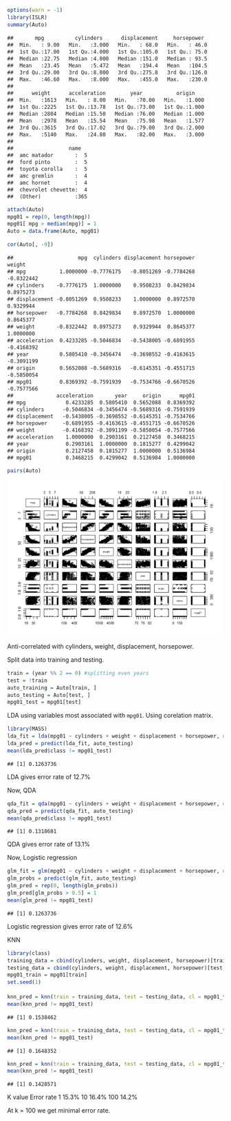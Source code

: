 ``` r
options(warn = -1)
library(ISLR)
summary(Auto)
```

    ##       mpg          cylinders      displacement     horsepower   
    ##  Min.   : 9.00   Min.   :3.000   Min.   : 68.0   Min.   : 46.0  
    ##  1st Qu.:17.00   1st Qu.:4.000   1st Qu.:105.0   1st Qu.: 75.0  
    ##  Median :22.75   Median :4.000   Median :151.0   Median : 93.5  
    ##  Mean   :23.45   Mean   :5.472   Mean   :194.4   Mean   :104.5  
    ##  3rd Qu.:29.00   3rd Qu.:8.000   3rd Qu.:275.8   3rd Qu.:126.0  
    ##  Max.   :46.60   Max.   :8.000   Max.   :455.0   Max.   :230.0  
    ##                                                                 
    ##      weight      acceleration        year           origin     
    ##  Min.   :1613   Min.   : 8.00   Min.   :70.00   Min.   :1.000  
    ##  1st Qu.:2225   1st Qu.:13.78   1st Qu.:73.00   1st Qu.:1.000  
    ##  Median :2804   Median :15.50   Median :76.00   Median :1.000  
    ##  Mean   :2978   Mean   :15.54   Mean   :75.98   Mean   :1.577  
    ##  3rd Qu.:3615   3rd Qu.:17.02   3rd Qu.:79.00   3rd Qu.:2.000  
    ##  Max.   :5140   Max.   :24.80   Max.   :82.00   Max.   :3.000  
    ##                                                                
    ##                  name    
    ##  amc matador       :  5  
    ##  ford pinto        :  5  
    ##  toyota corolla    :  5  
    ##  amc gremlin       :  4  
    ##  amc hornet        :  4  
    ##  chevrolet chevette:  4  
    ##  (Other)           :365

``` r
attach(Auto)
mpg01 = rep(0, length(mpg))
mpg01[ mpg > median(mpg)] = 1
Auto = data.frame(Auto, mpg01)
```

``` r
cor(Auto[, -9])
```

    ##                     mpg  cylinders displacement horsepower     weight
    ## mpg           1.0000000 -0.7776175   -0.8051269 -0.7784268 -0.8322442
    ## cylinders    -0.7776175  1.0000000    0.9508233  0.8429834  0.8975273
    ## displacement -0.8051269  0.9508233    1.0000000  0.8972570  0.9329944
    ## horsepower   -0.7784268  0.8429834    0.8972570  1.0000000  0.8645377
    ## weight       -0.8322442  0.8975273    0.9329944  0.8645377  1.0000000
    ## acceleration  0.4233285 -0.5046834   -0.5438005 -0.6891955 -0.4168392
    ## year          0.5805410 -0.3456474   -0.3698552 -0.4163615 -0.3091199
    ## origin        0.5652088 -0.5689316   -0.6145351 -0.4551715 -0.5850054
    ## mpg01         0.8369392 -0.7591939   -0.7534766 -0.6670526 -0.7577566
    ##              acceleration       year     origin      mpg01
    ## mpg             0.4233285  0.5805410  0.5652088  0.8369392
    ## cylinders      -0.5046834 -0.3456474 -0.5689316 -0.7591939
    ## displacement   -0.5438005 -0.3698552 -0.6145351 -0.7534766
    ## horsepower     -0.6891955 -0.4163615 -0.4551715 -0.6670526
    ## weight         -0.4168392 -0.3091199 -0.5850054 -0.7577566
    ## acceleration    1.0000000  0.2903161  0.2127458  0.3468215
    ## year            0.2903161  1.0000000  0.1815277  0.4299042
    ## origin          0.2127458  0.1815277  1.0000000  0.5136984
    ## mpg01           0.3468215  0.4299042  0.5136984  1.0000000

``` r
pairs(Auto)
```

![](11_files/figure-markdown_github/unnamed-chunk-4-1.png)

Anti-correlated with cylinders, weight, displacement, horsepower.

Split data into training and testing.

``` r
train = (year %% 2 == 0) #splitting even years
test = !train
auto_training = Auto[train, ]
auto_testing = Auto[test, ]
mpg01_test = mpg01[test]
```

LDA using variables most associated with `mpg01`. Using corelation matrix.

``` r
library(MASS)
lda_fit = lda(mpg01 ~ cylinders + weight + displacement + horsepower, data = auto_training)
lda_pred = predict(lda_fit, auto_testing)
mean(lda_pred$class != mpg01_test)
```

    ## [1] 0.1263736

LDA gives error rate of 12.7%

Now, QDA

``` r
qda_fit = qda(mpg01 ~ cylinders + weight + displacement + horsepower, data = auto_training)
qda_pred = predict(qda_fit, auto_testing)
mean(qda_pred$class != mpg01_test)
```

    ## [1] 0.1318681

QDA gives error rate of 13.1%

Now, Logistic regression

``` r
glm_fit = glm(mpg01 ~ cylinders + weight + displacement + horsepower, data = auto_training, family = binomial)
glm_probs = predict(glm_fit, auto_testing)
glm_pred = rep(0, length(glm_probs))
glm_pred[glm_probs > 0.5] = 1
mean(glm_pred != mpg01_test)
```

    ## [1] 0.1263736

Logistic regression gives error rate of 12.6%

KNN

``` r
library(class)
training_data = cbind(cylinders, weight, displacement, horsepower)[train,]
testing_data = cbind(cylinders, weight, displacement, horsepower)[test,]
mpg01_train = mpg01[train]
set.seed(1)

knn_pred = knn(train = training_data, test = testing_data, cl = mpg01_train, k = 1)
mean(knn_pred != mpg01_test)
```

    ## [1] 0.1538462

``` r
knn_pred = knn(train = training_data, test = testing_data, cl = mpg01_train, k = 10)
mean(knn_pred != mpg01_test)
```

    ## [1] 0.1648352

``` r
knn_pred = knn(train = training_data, test = testing_data, cl = mpg01_train, k = 100)
mean(knn_pred != mpg01_test)
```

    ## [1] 0.1428571

K value Error rate 1 15.3% 10 16.4% 100 14.2%

At k = 100 we get minimal error rate.
